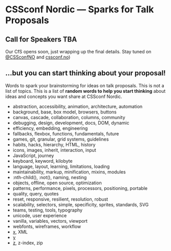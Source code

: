 # CSSconf Nordic — Sparks for Talk Proposals

## Call for Speakers TBA

Our CfS opens soon, just wrapping up the final details. Stay tuned on [@CSSconfNO](https://twitter.com/cssconfno) and [cssconf.no](http://cssconf.no/))

## …but you can start thinking about your proposal!

Words to spark your brainstorming for ideas on talk proposals. This is not a list of topics. This is a list of **random words to help you start thinking** about ideas and concepts you want share at CSSconf Nordic.

* abstraction, accessibility, animation, architecture, automation
* background, base, box model, browsers, buttons
* canvas, cascade, collaboration, columns, community
* debugging, design, development, docs, DOM, dynamic
* efficiency, embedding, engineering
* fallbacks, flexbox, functions, fundamentals, future
* games, git, granular, grid systems, guidelines
* habits, hacks, hierarchy, HTML, history
* icons, images, inherit, interaction, input
* JavaScript, journey
* keyboard, keyword, kilobyte
* language, layout, learning, limitations, loading
* maintainability, markup, minification, mixins, modules
* :nth-child(), :not(), naming, nesting
* objects, offline, open source, optimization
* patterns, performance, pixels, processors, positioning, portable
* quality, query, quotes
* reset, responsive, resilient, resolution, robust
* scalability, selectors, simple, specificity, sprites, standards, SVG
* teams, testing, tools, typography
* unicode, user experience
* vanilla, variables, vectors, viewport
* webfonts, wireframes, workflow
* [x](https://developer.mozilla.org/en-US/docs/Web/SVG/Attribute/x), XML
* [y](https://developer.mozilla.org/en-US/docs/Web/SVG/Attribute/y)
* [z](https://developer.mozilla.org/en-US/docs/Web/SVG/Attribute/z), z-index, zip

